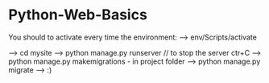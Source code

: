 # Python-Web-Basics

You should to activate every time the environment:
--> env/Scripts/activate

--> cd mysite
--> python manage.py runserver    // to stop the server ctr+C
--> python manage.py makemigrations - in project folder 
--> python manage.py migrate
--> :)
